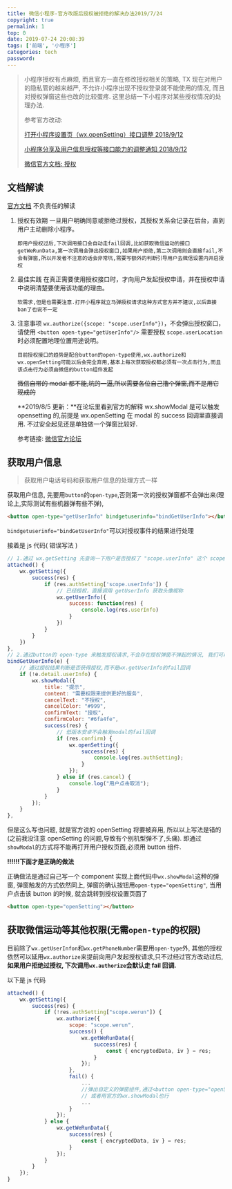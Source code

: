 ```yaml
---
title: 微信小程序-官方改版后授权被拒绝的解决办法2019/7/24
copyright: true
permalink: 1
top: 0
date: 2019-07-24 20:08:39
tags: ['前端', '小程序']
categories: tech
password:
---
```


> 小程序授权有点麻烦, 而且官方一直在修改授权相关的策略, TX 现在对用户的隐私管的越来越严, 不允许小程序出现不授权登录就不能使用的情况, 而且对授权弹窗这些也改的比较蛋疼. 这里总结一下小程序对某些授权情况的处理办法.
>
> 参考官方改动:
>
> [打开小程序设置页（wx.openSetting）接口调整 2018/9/12](https://developers.weixin.qq.com/community/develop/doc/000cea2305cc5047af5733de751008)
>
> [小程序分享及用户信息授权等接口能力的调整通知 2018/9/12](https://developers.weixin.qq.com/community/develop/doc/000eacab888a20e8a2579099754401)
>
> [微信官方文档: 授权](https://developers.weixin.qq.com/miniprogram/dev/framework/open-ability/authorize.html)

## 文档解读

[官方文档](https://developers.weixin.qq.com/miniprogram/dev/framework/open-ability/authorize.html) 不负责任的解读

<!--more-->

1. 授权有效期
   一旦用户明确同意或拒绝过授权，其授权关系会记录在后台，直到用户主动删除小程序。

   `即用户授权过后,下次调用接口会自动走fail回调,比如获取微信运动的接口 getWeRunData,第一次调用会弹出授权窗口,如果用户拒绝,第二次调用则会直接fail,不会有弹窗,所以开发者不注意的话会非常坑,需要写额外的判断引导用户去微信设置内开启授权`

2. 最佳实践
   在真正需要使用授权接口时，才向用户发起授权申请，并在授权申请中说明清楚要使用该功能的理由。

   `软需求,但是也需要注意.打开小程序就立马弹授权请求这种方式官方并不建议,以后直接ban了也说不一定`

3. 注意事项
   `wx.authorize({scope: "scope.userInfo"})`，不会弹出授权窗口，请使用 `<button open-type="getUserInfo"/>`
   需要授权 `scope.userLocation` 时必须配置地理位置用途说明。

   `目前授权接口的趋势是配合button的open-type使用,wx.authorize和wx.openSetting可能以后会完全弃用,基本上每次获取授权都必须有一次点击行为,而且该点击行为必须由微信的button组件发起`

   ~~微信自带的 modal 都不能,坑的一逼,所以需要各位自己撸个弹窗,而不是用它现成的~~

   **2019/8/5 更新：**在论坛里看到官方的解释 wx.showModal 是可以触发 opensetting 的,前提是 wx.openSetting 在 modal 的 success 回调里直接调用. 不过安全起见还是单独做一个弹窗比较好.

   参考链接: [微信官方论坛](https://developers.weixin.qq.com/community/develop/doc/000cea2305cc5047af5733de751008)

## 获取用户信息

> 获取用户电话号码和获取用户信息的处理方式一样

获取用户信息, 先要用`button`的`open-type`,否则第一次的授权弹窗都不会弹出来(理论上,实际测试有些机器弹有些不弹),

```html
<button open-type="getUserInfo" bindgetuserinfo="bindGetUserInfo"></button>
```

`bindgetuserinfo="bindGetUserInfo"`可以对授权事件的结果进行处理

接着是 js 代码( 错误写法 )

```js
// 1.通过 wx.getSetting 先查询一下用户是否授权了 "scope.userInfo" 这个 scope
attached() {
    wx.getSetting({
        success(res) {
            if (res.authSetting['scope.userInfo']) {
                // 已经授权，直接调用 getUserInfo 获取头像昵称
                wx.getUserInfo({
                    success: function(res) {
                        console.log(res.userInfo)
                    }
                })
            }
        }
    })
},
// 2.通过button的 open-type 来触发授权请求,不会存在授权弹窗不弹起的情况, 我们可以回调函数获取用户的授权结果,加以提示
bindGetUserInfo(e) {
    // 通过授权结果判断是否获得授权,而不是wx.getUserInfo的fail回调
    if (!e.detail.userInfo) {
        wx.showModal({
            title: "提示",
            content: "需要权限来提供更好的服务",
            cancelText: "不授权",
            cancelColor: "#999",
            confirmText: "授权",
            confirmColor: "#6fa4fe",
            success(res) {
                // 低版本安卓不会触发modal的fail回调
                if (res.confirm) {
                    wx.openSetting({
                        success(res) {
                            console.log(res.authSetting);
                        }
                    });
                } else if (res.cancel) {
                    console.log("用户点击取消");
                }
            }
        });
    }
},
```

但是这么写也问题, 就是官方说的 openSetting 将要被弃用, 所以以上写法是错的(之前我没注意 openSetting 的问题,导致有个别机型弹不了,头痛). 即通过`showModal`的方式将不能再打开用户授权页面,必须用 button 组件.

**!!!!!!下面才是正确的做法**

正确做法是通过自己写一个 component 实现上面代码中`wx.showModal`这种的弹窗, 弹窗触发的方式依然同上, 弹窗的确认按钮用`open-type="openSetting"`, 当用户点击该 button 的时候, 就会跳转到授权设置页面了

```html
<button open-type="openSetting"></button>
```

## 获取微信运动等其他权限(无需`open-type`的权限)

目前除了`wx.getUserInfon`和`wx.getPhoneNumber`需要用`open-type`外, 其他的授权依然可以延用`wx.authorize`来提前向用户发起授权请求,只不过经过官方改动过后, **如果用户拒绝过授权, 下次调用`wx.authorize`会默认走 fail 回调.**

以下是 js 代码

```js
attached() {
    wx.getSetting({
        success(res) {
            if (!res.authSetting["scope.werun"]) {
                wx.authorize({
                    scope: "scope.werun",
                    success() {
                        wx.getWeRunData({
                            success(res) {
                                const { encryptedData, iv } = res;
                            }
                        });
                    },
                    fail() {
                        ...
                    	//弹出自定义的弹窗组件,通过<button open-type="openSetting"></button>打开授权页面
                        // 或者用官方的wx.showModal也行
                        ...
                    }
                });
            } else {
                wx.getWeRunData({
                    success(res) {
                        const { encryptedData, iv } = res;
                    }
                });
            }
        }
    });
}
```
